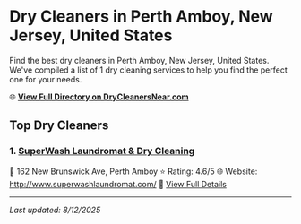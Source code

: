 # Dry Cleaners in Perth Amboy, New Jersey, United States

Find the best dry cleaners in Perth Amboy, New Jersey, United States. We've compiled a list of 1 dry cleaning services to help you find the perfect one for your needs.

🌐 **[View Full Directory on DryCleanersNear.com](https://drycleanersnear.com/city/US/New%20Jersey/Perth%20Amboy)**

## Top Dry Cleaners

### 1. [SuperWash Laundromat & Dry Cleaning](https://drycleanersnear.com/dryCleaner/6897fd39f0fbf4db3ddec3d2/superwash-laundromat-dry-cleaning)
📍 162 New Brunswick Ave, Perth Amboy
⭐ Rating: 4.6/5
🌐 Website: http://www.superwashlaundromat.com/
🔗 [View Full Details](https://drycleanersnear.com/dryCleaner/6897fd39f0fbf4db3ddec3d2/superwash-laundromat-dry-cleaning)


---

*Last updated: 8/12/2025*
